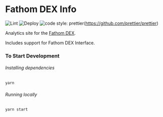 # Fathom DEX Info

![Lint](https://github.com/Uniswap/uniswap-info/workflows/Lint/badge.svg)
![Deploy](https://github.com/Uniswap/uniswap-info/workflows/Deploy/badge.svg)
![code style: prettier](https://img.shields.io/badge/code_style-prettier-ff69b4.svg?style=flat-square)(https://github.com/prettier/prettier)

Analytics site for the [Fathom DEX](https://swap.fathom.fi/).

Includes support for Fathom DEX Interface.

### To Start Development

###### Installing dependencies
```bash
yarn
```

###### Running locally
```bash
yarn start
```
